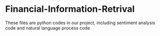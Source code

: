 # Financial-Information-Retrival
These files are python codes in our project, including sentiment analysis code and natural language process code
